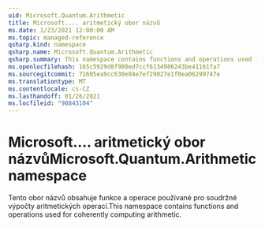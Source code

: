 ```yaml
---
uid: Microsoft.Quantum.Arithmetic
title: Microsoft.... aritmetický obor názvů
ms.date: 1/23/2021 12:00:00 AM
ms.topic: managed-reference
qsharp.kind: namespace
qsharp.name: Microsoft.Quantum.Arithmetic
qsharp.summary: This namespace contains functions and operations used for coherently computing arithmetic.
ms.openlocfilehash: 165c5929d8f980ed7ccf6134986243be41161fa7
ms.sourcegitcommit: 71605ea9cc630e84e7ef29027e1f0ea06299747e
ms.translationtype: MT
ms.contentlocale: cs-CZ
ms.lasthandoff: 01/26/2021
ms.locfileid: "98843104"
---
```

# <a name="microsoftquantumarithmetic-namespace"></a><span data-ttu-id="6e9a1-102">Microsoft.... aritmetický obor názvů</span><span class="sxs-lookup"><span data-stu-id="6e9a1-102">Microsoft.Quantum.Arithmetic namespace</span></span>

<span data-ttu-id="6e9a1-103">Tento obor názvů obsahuje funkce a operace používané pro soudržné výpočty aritmetických operací.</span><span class="sxs-lookup"><span data-stu-id="6e9a1-103">This namespace contains functions and operations used for coherently computing arithmetic.</span></span>

